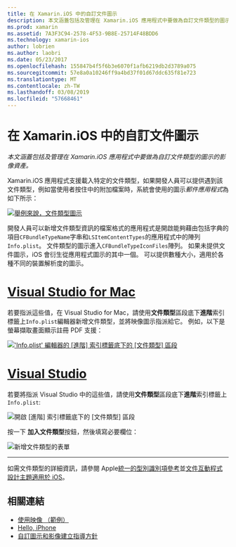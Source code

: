 ```yaml
---
title: 在 Xamarin.iOS 中的自訂文件圖示
description: 本文涵蓋包括及管理在 Xamarin.iOS 應用程式中要做為自訂文件類型的圖示的影像資產。
ms.prod: xamarin
ms.assetid: 7A3F3C94-2578-4F53-9B8E-25714F48BDD6
ms.technology: xamarin-ios
author: lobrien
ms.author: laobri
ms.date: 05/23/2017
ms.openlocfilehash: 155847b4f5f6b3e6070f1afb6219db2d3789a075
ms.sourcegitcommit: 57e8a0a10246ff9a4bd37f01d67ddc635f81e723
ms.translationtype: MT
ms.contentlocale: zh-TW
ms.lasthandoff: 03/08/2019
ms.locfileid: "57668461"
---
```

# <a name="custom-document-icons-in-xamarinios"></a>在 Xamarin.iOS 中的自訂文件圖示

_本文涵蓋包括及管理在 Xamarin.iOS 應用程式中要做為自訂文件類型的圖示的影像資產。_

Xamarin.iOS 應用程式支援載入特定的文件類型，如果開發人員可以提供遇到該文件類型，例如當使用者按住中的附加檔案時，系統會使用的圖示*郵件應用程式*為如下所示：

 [![](custom-document-types-images/17.png "舉例來說，文件類型圖示")](custom-document-types-images/17.png#lightbox)

開發人員可以新增文件類型資訊的檔案格式的應用程式是開啟能夠藉由包括字典的項目`CFBundleTypeName`字串和`LSItemContentTypes`的應用程式中的陣列`Info.plist`。 文件類型的圖示進入`CFBundleTypeIconFiles`陣列。 如果未提供文件圖示，iOS 會衍生從應用程式圖示的其中一個。
可以提供數種大小，適用於各種不同的裝置解析度的圖示。 

# <a name="visual-studio-for-mactabmacos"></a>[Visual Studio for Mac](#tab/macos)

若要指派這些值，在 Visual Studio for Mac，請使用**文件類型**區段底下**進階**索引標籤上`Info.plist`編輯器新增文件類型，並將映像圖示指派給它。 例如，以下是螢幕擷取畫面顯示註冊 PDF 支援：

 [![](custom-document-types-images/18.png "'Info.plist' 編輯器的 [進階] 索引標籤底下的 [文件類型] 區段")](custom-document-types-images/18.png#lightbox)
 
# <a name="visual-studiotabwindows"></a>[Visual Studio](#tab/windows)

若要將指派 Visual Studio 中的這些值，請使用**文件類型**區段底下**進階**索引標籤上`Info.plist`:

 ![](custom-document-types-images/doc01w.png "開啟 [進階] 索引標籤底下的 [文件類型] 區段")

按一下 **加入文件類型**按鈕，然後填寫必要欄位：

![](custom-document-types-images/doc02w.png "新增文件類型的表單")

-----


如需文件類型的詳細資訊，請參閱 Apple[統一的型別識別項參考](https://developer.apple.com/library/ios/#documentation/Miscellaneous/Reference/UTIRef/Articles/System-DeclaredUniformTypeIdentifiers.html)並[文件互動程式設計主題適用於 iOS](https://developer.apple.com/library/ios/#documentation/FileManagement/Conceptual/DocumentInteraction_TopicsForIOS/Introduction/Introduction.html)。


## <a name="related-links"></a>相關連結

- [使用映像 （範例）](https://developer.xamarin.com/samples/WorkingWithImages/)
- [Hello, iPhone](~/ios/get-started/hello-ios/index.md)
- [自訂圖示和影像建立指導方針](https://developer.apple.com/library/ios/#documentation/UserExperience/Conceptual/MobileHIG/IconsImages/IconsImages.html)
